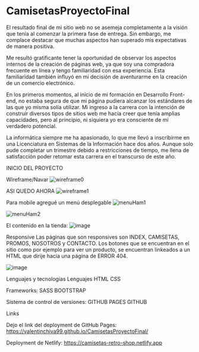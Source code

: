 # CamisetasProyectoFinal


El resultado final de mi sitio web no se asemeja completamente a la visión que tenía al comenzar la primera fase de entrega. Sin embargo, me complace destacar que muchas aspectos han superado mis expectativas de manera positiva. 

Me resultó gratificante tener la oportunidad de observar los aspectos internos de la creación de páginas web, ya que soy una compradora frecuente en línea y tengo familiaridad con esa experiencia. Esta familiaridad también influyó en mi decisión de aventurarme en la creación de un comercio electrónico.

En los primeros momentos, al inicio de mi formación en Desarrollo Front-end, no estaba segura de que mi página pudiera alcanzar los estándares de las que yo misma solía utilizar. 
Mi ingreso a la carrera con la intención de construir diversos tipos de sitios web me hacía creer que tenía amplias capacidades, pero al principio, ni siquiera yo era consciente de mi verdadero potencial.

La informática siempre me ha apasionado, lo que me llevó a inscribirme en una Licenciatura en Sistemas de la Información hace dos años. Aunque solo pude completar un trimestre debido a restricciones de tiempo, me llena de satisfacción poder retomar esta carrera en el transcurso de este año.

INICIO DEL PROYECTO

Wireframe/Navar
![wireframe0](https://github.com/ValentinChiva99/CamisetasProyectoFinal/assets/84089905/90525dd2-ca9d-4a2e-8935-114a29c644f0)





ASI QUEDO AHORA
![wireframe1](https://github.com/ValentinChiva99/CamisetasProyectoFinal/assets/84089905/3d07f229-e94d-4fec-ba9a-fce447a8bb0f)




Para mobile agregué un menú desplegable 
![menuHam1](https://github.com/ValentinChiva99/CamisetasProyectoFinal/assets/84089905/b0aa3f49-7740-471b-8154-16c0ea53edd3)

![menuHam2](https://github.com/ValentinChiva99/CamisetasProyectoFinal/assets/84089905/9057d659-4da2-4b81-9ff7-ce84f97ef5d4)






El contenido en la tienda:
![image](https://github.com/ValentinChiva99/CamisetasProyectoFinal/assets/84089905/9b083ddc-80a4-47d2-b54c-6c9b885109c5)





Responsive
Las páginas que son responsives son INDEX, CAMISETAS, PROMOS, NOSOTROS y CONTACTO. Los botones que se encuentran en el sitio como por ejemplo para ver un producto, se encuentran linkeados a un HTML que dirije hacia una página de ERROR 404.

![image](https://github.com/ValentinChiva99/CamisetasProyectoFinal/assets/84089905/888dd824-49de-4572-957b-788e4ab6818f)




Lenguajes y tecnologías
Lenguajes
HTML CSS

Frameworks:
SASS BOOTSTRAP

Sistema de control de versiones:
GITHUB PAGES GITHUB

Links

Dejo el link del deployment de GitHub Pages: https://valentinchiva99.github.io/CamisetasProyectoFinal/

Deployment de Netlify: https://camisetas-retro-shop.netlify.app
